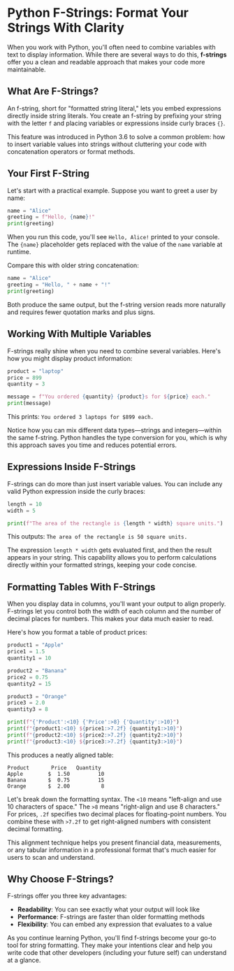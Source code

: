 # Python F-Strings: Format Your Strings With Clarity

When you work with Python, you'll often need to combine variables with text to display information. While there are several ways to do this, **f-strings** offer you a clean and readable approach that makes your code more maintainable.

## What Are F-Strings?

An f-string, short for "formatted string literal," lets you embed expressions directly inside string literals. You create an f-string by prefixing your string with the letter `f` and placing variables or expressions inside curly braces `{}`.

This feature was introduced in Python 3.6 to solve a common problem: how to insert variable values into strings without cluttering your code with concatenation operators or format methods.

## Your First F-String

Let's start with a practical example. Suppose you want to greet a user by name:

```python
name = "Alice"
greeting = f"Hello, {name}!"
print(greeting)
```

When you run this code, you'll see `Hello, Alice!` printed to your console. The `{name}` placeholder gets replaced with the value of the `name` variable at runtime.

Compare this with older string concatenation:

```python
name = "Alice"
greeting = "Hello, " + name + "!"
print(greeting)
```

Both produce the same output, but the f-string version reads more naturally and requires fewer quotation marks and plus signs.

## Working With Multiple Variables

F-strings really shine when you need to combine several variables. Here's how you might display product information:

```python
product = "laptop"
price = 899
quantity = 3

message = f"You ordered {quantity} {product}s for ${price} each."
print(message)
```

This prints: `You ordered 3 laptops for $899 each.`

Notice how you can mix different data types—strings and integers—within the same f-string. Python handles the type conversion for you, which is why this approach saves you time and reduces potential errors.

## Expressions Inside F-Strings

F-strings can do more than just insert variable values. You can include any valid Python expression inside the curly braces:

```python
length = 10
width = 5

print(f"The area of the rectangle is {length * width} square units.")
```

This outputs: `The area of the rectangle is 50 square units.`

The expression `length * width` gets evaluated first, and then the result appears in your string. This capability allows you to perform calculations directly within your formatted strings, keeping your code concise.

## Formatting Tables With F-Strings

When you display data in columns, you'll want your output to align properly. F-strings let you control both the width of each column and the number of decimal places for numbers. This makes your data much easier to read.

Here's how you format a table of product prices:

```python
product1 = "Apple"
price1 = 1.5
quantity1 = 10

product2 = "Banana"
price2 = 0.75
quantity2 = 15

product3 = "Orange"
price3 = 2.0
quantity3 = 8

print(f"{'Product':<10} {'Price':>8} {'Quantity':>10}")
print(f"{product1:<10} ${price1:>7.2f} {quantity1:>10}")
print(f"{product2:<10} ${price2:>7.2f} {quantity2:>10}")
print(f"{product3:<10} ${price3:>7.2f} {quantity3:>10}")
```

This produces a neatly aligned table:

```
Product       Price   Quantity
Apple        $  1.50         10
Banana       $  0.75         15
Orange       $  2.00          8
```

Let's break down the formatting syntax. The `<10` means "left-align and use 10 characters of space." The `>8` means "right-align and use 8 characters." For prices, `.2f` specifies two decimal places for floating-point numbers. You combine these with `>7.2f` to get right-aligned numbers with consistent decimal formatting.

This alignment technique helps you present financial data, measurements, or any tabular information in a professional format that's much easier for users to scan and understand.

## Why Choose F-Strings?

F-strings offer you three key advantages:

- **Readability**: You can see exactly what your output will look like
- **Performance**: F-strings are faster than older formatting methods
- **Flexibility**: You can embed any expression that evaluates to a value

As you continue learning Python, you'll find f-strings become your go-to tool for string formatting. They make your intentions clear and help you write code that other developers (including your future self) can understand at a glance.
